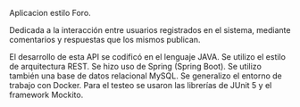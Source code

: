 Aplicacion estilo Foro.

Dedicada a la interacción entre usuarios registrados en el sistema, mediante comentarios y respuestas que los mismos publican.

El desarrollo de esta API se codificó en el lenguaje JAVA.
Se utilizo el estilo de arquitectura REST.
Se hizo uso de Spring (Spring Boot).
Se utilizo también una base de datos relacional MySQL.
Se generalizo el entorno de trabajo con Docker.
Para el testeo se usaron las librerías de JUnit 5 y el framework Mockito.
